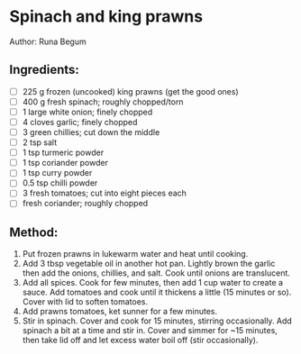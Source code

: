 # Spinach and king prawns
Author: Runa Begum


## Ingredients:
- [ ] 225 g frozen (uncooked) king prawns (get the good ones)
- [ ] 400 g fresh spinach; roughly chopped/torn
- [ ] 1 large white onion; finely chopped
- [ ] 4 cloves garlic; finely chopped
- [ ] 3 green chillies; cut down the middle
- [ ] 2 tsp salt
- [ ] 1 tsp turmeric powder
- [ ] 1 tsp coriander powder
- [ ] 1 tsp curry powder
- [ ] 0.5 tsp chilli powder
- [ ] 3 fresh tomatoes; cut into eight pieces each
- [ ] fresh coriander; roughly chopped

## Method:
1. Put frozen prawns in lukewarm water and heat until cooking.
2. Add 3 tbsp vegetable oil in another hot pan. Lightly brown the garlic then add the onions, chillies, and salt. Cook until onions are translucent.
3. Add all spices. Cook for few minutes, then add 1 cup water to create a sauce. Add tomatoes and cook until it thickens a little (15 minutes or so). Cover with lid to soften tomatoes.
4. Add prawns tomatoes, ket sunner for a few minutes.
5. Stir in spinach. Cover and cook for 15 minutes, stirring occasionally. Add spinach a bit at a time and stir in. Cover and simmer for ~15 minutes, then take lid off and let excess water boil off (stir occasionally).
